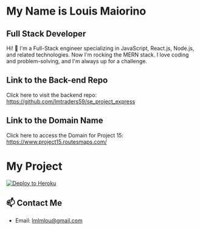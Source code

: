 # My Name is Louis Maiorino

## Full Stack Developer

Hi! 👋 I'm a Full-Stack engineer specializing in JavaScript, React.js, Node.js, and related technologies. Now I'm rocking the MERN stack. I love coding and problem-solving, and I'm always up for a challenge.

## Link to the Back-end Repo

Click here to visit the backend repo: https://github.com/lmtraders59/se_project_express

## Link to the Domain Name

Click here to access the Domain for Project 15: https://www.project15.routesmaps.com/

 # My Project

[![Deploy to Heroku](https://img.shields.io/badge/Deploy_to_Heroku-brightgreen)](https://heroku.com/deploy)




## 📫 Contact Me
- Email: lmlmlou@gmail.com
